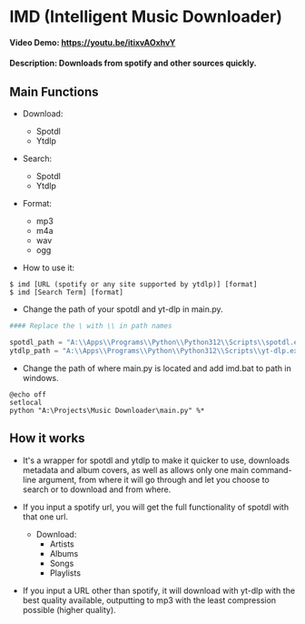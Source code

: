 # IMD (Intelligent Music Downloader)
#### Video Demo:  https://youtu.be/itixvAOxhvY
#### Description: Downloads from spotify and other sources quickly.

## Main Functions
- Download:
  - Spotdl
  - Ytdlp

- Search:
  - Spotdl
  - Ytdlp

- Format:
  - mp3
  - m4a
  - wav
  - ogg


- How to use it:
```
$ imd [URL (spotify or any site supported by ytdlp)] [format]
$ imd [Search Term] [format]
```
- Change the path of your spotdl and yt-dlp in main.py.
```python
#### Replace the \ with \\ in path names

spotdl_path = "A:\\Apps\\Programs\\Python\\Python312\\Scripts\\spotdl.exe"
ytdlp_path = "A:\\Apps\\Programs\\Python\\Python312\\Scripts\\yt-dlp.exe"

```

- Change the path of where main.py is located and add imd.bat to path in windows.
```batch
@echo off
setlocal
python "A:\Projects\Music Downloader\main.py" %*
```

## How it works
- It's a wrapper for spotdl and ytdlp to make it quicker to use, downloads metadata and album covers, as well as allows only one main command-line argument, from where it will go through and let you choose to search or to download and from where.

- If you input a spotify url, you will get the full functionality of spotdl with that one url.
  - Download:
    - Artists
    - Albums
    - Songs
    - Playlists

- If you input a URL other than spotify, it will download with yt-dlp with the best quality available, outputting to mp3 with the least compression possible (higher quality).
